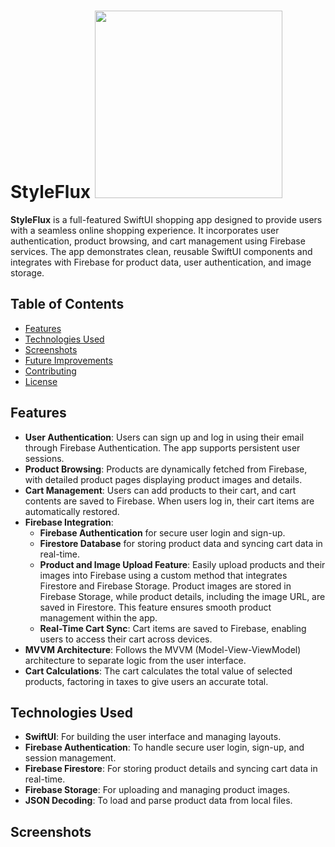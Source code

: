 # StyleFlux <img src="https://imgur.com/Jd49KgF.png" width="300">

**StyleFlux** is a full-featured SwiftUI shopping app designed to provide users with a seamless online shopping experience. It incorporates user authentication, product browsing, and cart management using Firebase services. The app demonstrates clean, reusable SwiftUI components and integrates with Firebase for product data, user authentication, and image storage.

## Table of Contents
- [Features](#features)
- [Technologies Used](#technologies-used)
- [Screenshots](#screenshots)
- [Future Improvements](#future-improvements)
- [Contributing](#contributing)
- [License](#license)

## Features

- **User Authentication**: Users can sign up and log in using their email through Firebase Authentication. The app supports persistent user sessions.
- **Product Browsing**: Products are dynamically fetched from Firebase, with detailed product pages displaying product images and details.
- **Cart Management**: Users can add products to their cart, and cart contents are saved to Firebase. When users log in, their cart items are automatically restored. 
- **Firebase Integration**:
  - **Firebase Authentication** for secure user login and sign-up.
  - **Firestore Database** for storing product data and syncing cart data in real-time.
  - **Product and Image Upload Feature**: Easily upload products and their images into Firebase using a custom method that integrates Firestore and Firebase Storage. Product images are stored in Firebase Storage, while product details, including the image URL, are saved in Firestore. This feature ensures smooth product management within the app.
  - **Real-Time Cart Sync**: Cart items are saved to Firebase, enabling users to access their cart across devices.
- **MVVM Architecture**: Follows the MVVM (Model-View-ViewModel) architecture to separate logic from the user interface.
- **Cart Calculations**: The cart calculates the total value of selected products, factoring in taxes to give users an accurate total.

## Technologies Used

- **SwiftUI**: For building the user interface and managing layouts.
- **Firebase Authentication**: To handle secure user login, sign-up, and session management.
- **Firebase Firestore**: For storing product details and syncing cart data in real-time.
- **Firebase Storage**: For uploading and managing product images.
- **JSON Decoding**: To load and parse product data from local files.

## Screenshots





